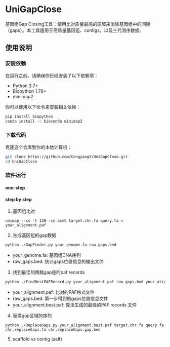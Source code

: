 # UniGapClose
基因组Gap Closing工具：使用比对质量最高的区域来消除基因组中的间隙（gaps）。本工具适用于高质量基因组、contigs，以及三代测序数据。

## 使用说明

### 安装依赖

在运行之前，请确保你已经安装了以下依赖项：

- Python 3.7+
- Biopython 1.78+
- minimap2

你可以使用以下命令来安装相关依赖：

```bash
pip install biopython
conda install -c bioconda minimap2
```

### 下载代码
克隆这个仓库到你的本地计算机：
```bash
git clone https://github.com/CongyangY/UniGapClose.git
cd UniGapClose
```

### 软件运行 
#### one-step


#### step by step
1. 基因组比对
```shell
unimap --cs -t 120 -cs asm5 target.chr.fa query.fa > your_alignment.paf
```

2. 生成基因组的gap数据
```bash
python ./GapFinder.py your_genome.fa raw_gaps.bed
```
- your_genome.fa: 基因组DNA序列
- raw_gaps.bed: 统计gaps位置信息的输出文件

3. 找到最佳的跨越gap是的paf records
```bash
python ./FindBestPAFRecord.py your_alignment.paf raw_gaps.bed your_alignment.best.paf
```
- your_alignment.paf: 比对的PAF格式文件
- raw_gaps.bed: 第一步得到的gaps位置信息文件
- your_alignment.best.paf: 算法生成的最佳的PAF records 文件

4. 替换gap区域的序列
```shell
python ./ReplaceGaps.py your_alignment.best.paf target.chr.fa query.fa chr.replaceGaps.fa chr.replaceGaps.gap.bed
```

5. scaffold vs contig (self)
